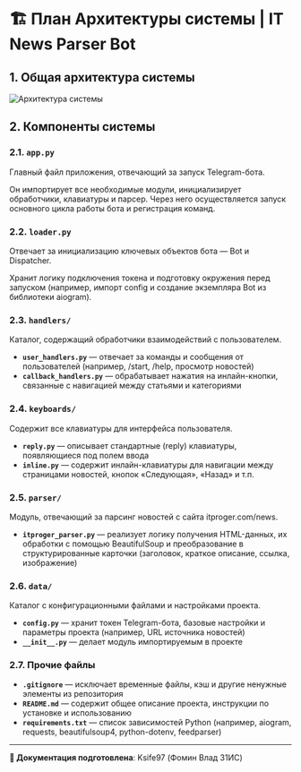# 🏗 План Архитектуры системы | IT News Parser Bot

## 1. Общая архитектура системы

![Архитектура системы](https://github.com/user-attachments/assets/d62bd6fc-ea9c-4017-9860-bc66b9b3a587)

## 2. Компоненты системы

### 2.1. `app.py`

Главный файл приложения, отвечающий за запуск Telegram-бота.

Он импортирует все необходимые модули, инициализирует обработчики, клавиатуры и парсер. Через него осуществляется запуск основного цикла работы бота и регистрация команд.

### 2.2. `loader.py`

Отвечает за инициализацию ключевых объектов бота — Bot и Dispatcher.

Хранит логику подключения токена и подготовку окружения перед запуском (например, импорт config и создание экземпляра Bot из библиотеки aiogram).

### 2.3. `handlers/`

Каталог, содержащий обработчики взаимодействий с пользователем.

- **`user_handlers.py`** — отвечает за команды и сообщения от пользователей (например, /start, /help, просмотр новостей)
- **`callback_handlers.py`** — обрабатывает нажатия на инлайн-кнопки, связанные с навигацией между статьями и категориями

### 2.4. `keyboards/`

Содержит все клавиатуры для интерфейса пользователя.

- **`reply.py`** — описывает стандартные (reply) клавиатуры, появляющиеся под полем ввода
- **`inline.py`** — содержит инлайн-клавиатуры для навигации между страницами новостей, кнопок «Следующая», «Назад» и т.п.

### 2.5. `parser/`

Модуль, отвечающий за парсинг новостей с сайта itproger.com/news.

- **`itproger_parser.py`** — реализует логику получения HTML-данных, их обработки с помощью BeautifulSoup и преобразование в структурированные карточки (заголовок, краткое описание, ссылка, изображение)

### 2.6. `data/`

Каталог с конфигурационными файлами и настройками проекта.

- **`config.py`** — хранит токен Telegram-бота, базовые настройки и параметры проекта (например, URL источника новостей)
- **`__init__.py`** — делает модуль импортируемым в проекте

### 2.7. Прочие файлы

- **`.gitignore`** — исключает временные файлы, кэш и другие ненужные элементы из репозитория
- **`README.md`** — содержит общее описание проекта, инструкции по установке и использованию
- **`requirements.txt`** — список зависимостей Python (например, aiogram, requests, beautifulsoup4, python-dotenv, feedparser)

---

**📄 Документация подготовлена**: Ksife97 (Фомин Влад 31ИС)
